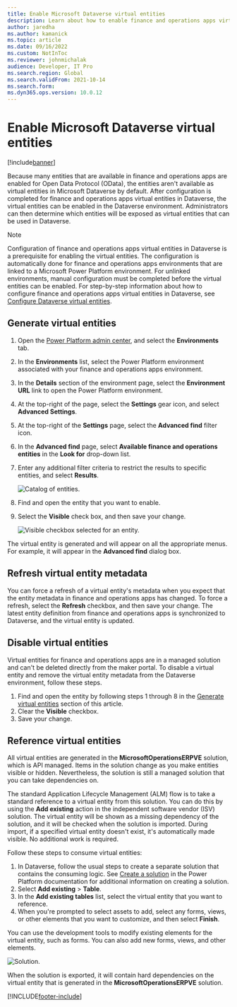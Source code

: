 ```yaml
---
title: Enable Microsoft Dataverse virtual entities
description: Learn about how to enable finance and operations apps virtual entities in Microsoft Dataverse, including an overview on how to generate virtual entities.
author: jaredha
ms.author: kamanick
ms.topic: article
ms.date: 09/16/2022
ms.custom: NotInToc
ms.reviewer: johnmichalak
audience: Developer, IT Pro
ms.search.region: Global
ms.search.validFrom: 2021-10-14
ms.search.form:
ms.dyn365.ops.version: 10.0.12
---
```


# Enable Microsoft Dataverse virtual entities

[!include[banner](../includes/banner.md)]



Because many entities that are available in finance and operations apps are enabled for Open Data Protocol (OData), the entities aren't available as virtual entities in Microsoft Dataverse by default. After configuration is completed for finance and operations apps virtual entities in Dataverse, the virtual entities can be enabled in the Dataverse environment. Administrators can then determine which entities will be exposed as virtual entities that can be used in Dataverse.

> [!NOTE]
> Configuration of finance and operations apps virtual entities in Dataverse is a prerequisite for enabling the virtual entities. The configuration is automatically done for finance and operations apps environments that are linked to a Microsoft Power Platform environment. For unlinked environments, manual configuration must be completed before the virtual entities can be enabled. For step-by-step information about how to configure finance and operations apps virtual entities in Dataverse, see [Configure Dataverse virtual entities](admin-reference.md).

## Generate virtual entities

1. Open the [Power Platform admin center](https://admin.powerplatform.microsoft.com), and select the **Environments** tab.
2. In the **Environments** list, select the Power Platform environment associated with your finance and operations apps environment.
3. In the **Details** section of the environment page, select the **Environment URL** link to open the Power Platform environment.
4. At the top-right of the page, select the **Settings** gear icon, and select **Advanced Settings**.
5. At the top-right of the **Settings** page, select the **Advanced find** filter icon.
6. In the **Advanced find** page, select **Available finance and operations entities** in the **Look for** drop-down list. 
7. Enter any additional filter criteria to restrict the results to specific entities, and select **Results**.

    ![Catalog of entities.](../media/fovecatalog.png)

8. Find and open the entity that you want to enable.
9. Select the **Visible** check box, and then save your change.

    ![Visible checkbox selected for an entity.](../media/foveenable.png)

The virtual entity is generated and will appear on all the appropriate menus. For example, it will appear in the **Advanced find** dialog box.

## Refresh virtual entity metadata

You can force a refresh of a virtual entity's metadata when you expect that the entity metadata in finance and operations apps has changed. To force a refresh, select the **Refresh** checkbox, and then save your change. The latest entity definition from finance and operations apps is synchronized to Dataverse, and the virtual entity is updated.

## Disable virtual entities

Virtual entities for finance and operations apps are in a managed solution and can't be deleted directly from the maker portal. To disable a virtual entity and remove the virtual entity metadata from the Dataverse environment, follow these steps.

1. Find and open the entity by following steps 1 through 8 in the [Generate virtual entities](enable-virtual-entities.md#generate-virtual-entities) section of this article.
1. Clear the **Visible** checkbox.
1. Save your change.

## Reference virtual entities

All virtual entities are generated in the **MicrosoftOperationsERPVE** solution, which is API managed. Items in the solution change as you make entities visible or hidden. Nevertheless, the solution is still a managed solution that you can take dependencies on. 

The standard Application Lifecycle Management (ALM) flow is to take a standard reference to a virtual entity from this solution. You can do this by using the **Add existing** action in the independent software vendor (ISV) solution. The virtual entity will be shown as a missing dependency of the solution, and it will be checked when the solution is imported. During import, if a specified virtual entity doesn't exist, it's automatically made visible. No additional work is required.

Follow these steps to consume virtual entities:

1. In Dataverse, follow the usual steps to create a separate solution that contains the consuming logic. See [Create a solution](/powerapps/maker/data-platform/create-solution) in the Power Platform documentation for additional information on creating a solution.
2. Select **Add existing** \> **Table**. 
3. In the **Add existing tables** list, select the virtual entity that you want to reference.
4. When you're prompted to select assets to add, select any forms, views, or other elements that you want to customize, and then select **Finish**.

You can use the development tools to modify existing elements for the virtual entity, such as forms. You can also add new forms, views, and other elements.

![Solution.](../media/fovesolution.png)

When the solution is exported, it will contain hard dependencies on the virtual entity that is generated in the **MicrosoftOperationsERPVE** solution.

[!INCLUDE[footer-include](../../../includes/footer-banner.md)]

